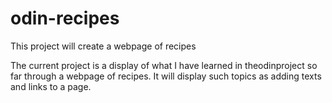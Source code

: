 # odin-recipes
This project will create a webpage of recipes

The current project is a display of what I have learned in theodinproject so far through a webpage of recipes. It will display such topics as adding texts and links to a page.
